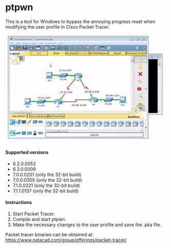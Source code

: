 # ptpwn

This is a tool for Windows to bypass the annoying progress reset when modifying the user profile in Cisco Packet Tracer.

![Demo](/assets/demo.gif)

#### Supported versions

* 6.2.0.0052
* 6.3.0.0009
* 7.0.0.0201 (only the 32-bit build)
* 7.0.0.0305 (only the 32-bit build)
* 7.1.0.0221 (only the 32-bit build)
* 7.1.1.0137 (only the 32-bit build)

#### Instructions

1. Start Packet Tracer.
2. Compile and start ptpwn.
3. Make the necessary changes to the user profile and save the .pka file.

Packet tracer binaries can be obtained at: https://www.netacad.com/group/offerings/packet-tracer/
